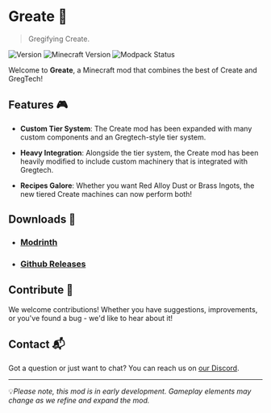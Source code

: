 # Greate 🚀
> Gregifying Create.

![Version](https://img.shields.io/modrinth/v/greate?color=blue)
![Minecraft Version](https://img.shields.io/badge/MC-1.20.1-green)
![Modpack Status](https://img.shields.io/badge/status-early%20development-red)

Welcome to **Greate**, a Minecraft mod that combines the best of Create and GregTech!

## Features 🎮

* **Custom Tier System**: The Create mod has been expanded with many custom components and an Gregtech-style tier system.


* **Heavy Integration**: Alongside the tier system, the Create mod has been heavily modified to include custom machinery that is integrated with Gregtech.


* **Recipes Galore**: Whether you want Red Alloy Dust or Brass Ingots, the new tiered Create machines can now perform both! 

## Downloads 📁

* ### [Modrinth](https://modrinth.com/mod/greate)
* ### [Github Releases](https://github.com/GreateBeyondTheHorizon/Greate/releases)

## Contribute 👥

We welcome contributions! Whether you have suggestions, improvements, or you've found a bug - we'd like to hear about it!

## Contact 📬

Got a question or just want to chat? You can reach us on [our Discord](https://discord.gg/C5N8tKN9).

---

💡*Please note, this mod is in early development. Gameplay elements may change as we refine and expand the mod.*
